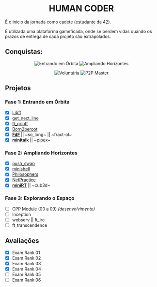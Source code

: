 <div align="center">

# HUMAN CODER

</div>

É o início da jornada como cadete (estudante da 42).

É utilizada uma plataforma gameficada, onde se perdem vidas quando os prazos de entrega de cada projeto são extrapolados.


## Conquistas:

<div align="center">

![Entrando em Órbita](https://game.42sp.org.br/static/assets/achievements/phase_onee.png)
![Ampliando Horizontes](https://game.42sp.org.br/static/assets/achievements/phase_twoe.png)

![Voluntária](https://game.42sp.org.br/static/assets/achievements/volunteere.png)
![P2P Master](https://game.42sp.org.br/static/assets/achievements/evaluatione.png)

</div>

## Projetos

### Fase 1: Entrando em Órbita

- [x] [Libft](https://github.com/iW90/libft)
- [x] [get_next_line](https://github.com/iW90/get_next_line)
- [x] [ft_printf](https://github.com/iW90/ft_printf)
- [x] [Born2beroot](https://github.com/iW90/Born2beroot)
- [x] [**FdF**](https://github.com/iW90/FdF) || ~so_long~ || ~fract-ol~
- [x] [**minitalk**](https://github.com/iW90/minitalk) || ~pipex~

### Fase 2: Ampliando Horizontes

- [x] [push_swap](https://github.com/iW90/push_swap)
- [x] [minishell](https://github.com/iW90/minishell)
- [x] [Philosophers](https://github.com/iW90/philosophers)
- [x] [NetPractice](https://github.com/iW90/net_practice)
- [x] [**miniRT**](https://github.com/iW90/miniRT) || ~cub3d~

### Fase 3: Explorando o Espaço

- [ ] [CPP Module (00 a 09)](https://github.com/iW90/CPP) *(desenvolvimento)*
- [ ] Inception
- [ ] webserv || ft_irc
- [ ] ft_transcendence

## Avaliações

- [x] Exam Rank 01
- [x] Exam Rank 02
- [x] Exam Rank 03
- [x] Exam Rank 04
- [ ] Exam Rank 05
- [ ] Exam Rank 06
